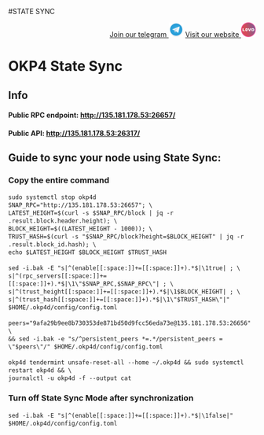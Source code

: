 #STATE SYNC

<p style="font-size:14px" align="right">
<a href="https://t.me/L0vd_staking" target="_blank">Join our telegram <img src="https://raw.githubusercontent.com/L0vd/screenshots/main/Telegram_logo.png" width="30"/></a>
<a href="https://l0vd.com/" target="_blank">Visit our website <img src="https://raw.githubusercontent.com/L0vd/screenshots/main/L0vd.png" width="30"/></a>
</p>

# OKP4 State Sync

## Info
#### Public RPC endpoint: http://135.181.178.53:26657/
#### Public API: http://135.181.178.53:26317/

## Guide to sync your node using State Sync:

### Copy the entire command
```
sudo systemctl stop okp4d
SNAP_RPC="http://135.181.178.53:26657"; \
LATEST_HEIGHT=$(curl -s $SNAP_RPC/block | jq -r .result.block.header.height); \
BLOCK_HEIGHT=$((LATEST_HEIGHT - 1000)); \
TRUST_HASH=$(curl -s "$SNAP_RPC/block?height=$BLOCK_HEIGHT" | jq -r .result.block_id.hash); \
echo $LATEST_HEIGHT $BLOCK_HEIGHT $TRUST_HASH

sed -i.bak -E "s|^(enable[[:space:]]+=[[:space:]]+).*$|\1true| ; \
s|^(rpc_servers[[:space:]]+=[[:space:]]+).*$|\1\"$SNAP_RPC,$SNAP_RPC\"| ; \
s|^(trust_height[[:space:]]+=[[:space:]]+).*$|\1$BLOCK_HEIGHT| ; \
s|^(trust_hash[[:space:]]+=[[:space:]]+).*$|\1\"$TRUST_HASH\"|" $HOME/.okp4d/config/config.toml

peers="9afa29b9ee8b730353de871bd50d9fcc56eda73e@135.181.178.53:26656" \
&& sed -i.bak -e "s/^persistent_peers *=.*/persistent_peers = \"$peers\"/" $HOME/.okp4d/config/config.toml 

okp4d tendermint unsafe-reset-all --home ~/.okp4d && sudo systemctl restart okp4d && \
journalctl -u okp4d -f --output cat
```

### Turn off State Sync Mode after synchronization
```
sed -i.bak -E "s|^(enable[[:space:]]+=[[:space:]]+).*$|\1false|" $HOME/.okp4d/config/config.toml
```
